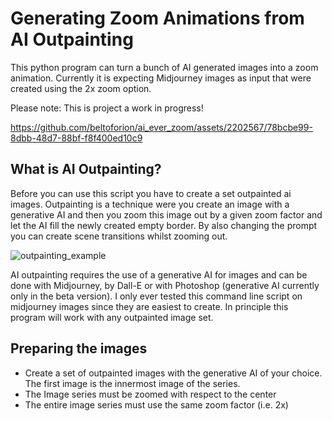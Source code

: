 # Generating Zoom Animations from AI Outpainting
This python program can turn a bunch of AI generated images into a zoom animation. Currently it is expecting Midjourney images as input that were
created using the 2x zoom option. 

Please note: This is project a work in progress!

https://github.com/beltoforion/ai_ever_zoom/assets/2202567/78bcbe99-8dbb-48d7-88bf-f8f400ed10c9

## What is AI Outpainting?
Before you can use this script you have to create a set outpainted ai images. Outpainting is a technique were you
create an image with a generative AI and then you zoom this image out by a given zoom factor and let the AI fill
the newly created empty border. By also changing the prompt you can create scene transitions whilst zooming out.

![outpainting_example](https://github.com/beltoforion/ai_ever_zoom/assets/2202567/206d4f06-6a9b-4b9b-8377-131a319d2457)

AI outpainting requires the use of a generative AI for images and can be done with Midjourney, by Dall-E or with 
Photoshop (generative AI currently only in the beta version). I only ever tested this command line script on midjourney 
images since they are easiest to create. In principle this program will work with any outpainted image set.

## Preparing the images
* Create a set of outpainted images with the generative AI of your choice. The first image is the innermost image of the series.
* The Image series must be zoomed with respect to the center
* The entire image series must use the same zoom factor (i.e. 2x)


